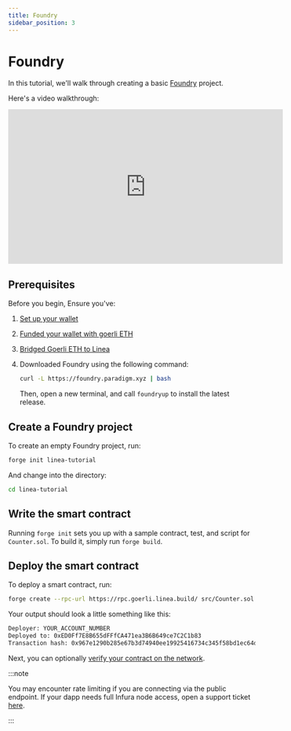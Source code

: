 ```yaml
---
title: Foundry
sidebar_position: 3
---
```


# Foundry

In this tutorial, we'll walk through creating a basic [Foundry](https://book.getfoundry.sh/) project.

Here's a video walkthrough:

<iframe width="560" height="315" src="https://www.youtube.com/embed/TO9XhLCoqgg" title="YouTube video player" frameborder="0" allow="accelerometer; autoplay; clipboard-write; encrypted-media; gyroscope; picture-in-picture; web-share" allowfullscreen></iframe>

## Prerequisites

Before you begin, Ensure you've:

1. [Set up your wallet](../../../use-linea/set-up-your-wallet.md)
1. [Funded your wallet with goerli ETH](../..//docs/use-linea/fund.md)
1. [Bridged Goerli ETH to Linea](../../../use-linea/bridge-funds.md)
1. Downloaded Foundry using the following command:

   ```bash
   curl -L https://foundry.paradigm.xyz | bash
   ```

   Then, open a new terminal, and call `foundryup` to install the latest release.

## Create a Foundry project

To create an empty Foundry project, run:

```bash
forge init linea-tutorial
```

And change into the directory:

```bash
cd linea-tutorial
```

## Write the smart contract

Running `forge init` sets you up with a sample contract, test, and script for `Counter.sol`. To build it, simply run `forge build`.

## Deploy the smart contract

To deploy a smart contract, run:

```bash
forge create --rpc-url https://rpc.goerli.linea.build/ src/Counter.sol:Counter --private-key YOUR_PRIVATE_KEY
```

Your output should look a little something like this:

```bash
Deployer: YOUR_ACCOUNT_NUMBER
Deployed to: 0xED0Ff7E8B655dFFfCA471ea3B6B649ce7C2C1b83
Transaction hash: 0x967e1290b285e67b3d74940ee19925416734c345f58bd1ec64dcea134647d7ee
```

Next, you can optionally [verify your contract on the network](../verify-smart-contract/foundry.md).

:::note

You may encounter rate limiting if you are connecting via the public endpoint. If your dapp needs full Infura node access, open a support ticket [here](https://support.infura.io/hc/en-us/articles/15116941373979).

:::
